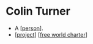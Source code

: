 # Colin Turner

- A [[person]].
- [[project]] [[free world charter]]


[//begin]: # "Autogenerated link references for markdown compatibility"
[person]: person "Person"
[project]: project "Project"
[free world charter]: free-world-charter "Free World Charter"
[//end]: # "Autogenerated link references"